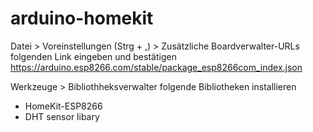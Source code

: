 # arduino-homekit

Datei > Voreinstellungen (Strg + ,) > Zusätzliche Boardverwalter-URLs folgenden Link eingeben und bestätigen
https://arduino.esp8266.com/stable/package_esp8266com_index.json

Werkzeuge > Bibliothheksverwalter folgende Bibliotheken installieren 
- HomeKit-ESP8266
- DHT sensor libary
